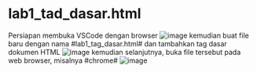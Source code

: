 # lab1_tad_dasar.html
Persiapan membuka VSCode dengan browser
![image](https://github.com/AlipMineB/lab1_tad_dasar.html/assets/116167509/84e31116-7fbd-4a59-9aba-b87eedd527ed)
kemudian buat file baru dengan nama #lab1_tag_dasar.html# dan tambahkan tag dasar dokumen HTML
![image](https://github.com/AlipMineB/lab1_tad_dasar.html/assets/116167509/d3461762-d617-46c7-8f51-8816106a5f2b)
kemudian selanjutnya, buka file tersebut pada web browser, misalnya #chrome#
![image](https://github.com/AlipMineB/lab1_tad_dasar.html/assets/116167509/1090b4dc-7d79-4158-afc4-525d0feb1c4a)
